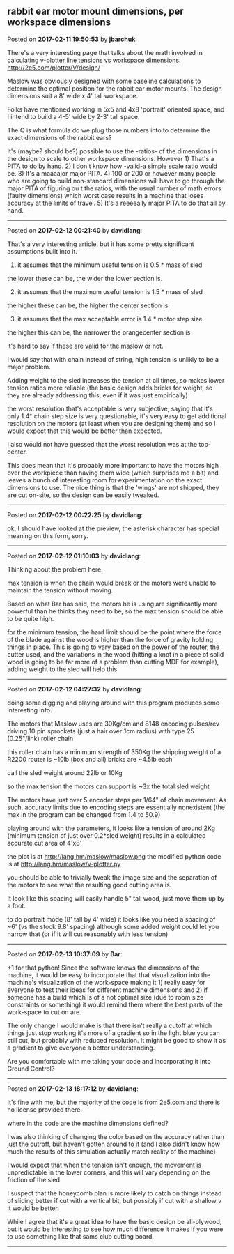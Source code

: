 ## rabbit ear motor mount dimensions, per workspace dimensions
Posted on **2017-02-11 19:50:53** by **jbarchuk**:

There's a very interesting page that talks about the math involved in calculating v-plotter line tensions vs workspace dimensions. http://2e5.com/plotter/V/design/

Maslow was obviously designed with some baseline calculations to determine the optimal position for the rabbit ear motor mounts. The design dimensions suit a 8' wide x 4' tall workspace.

Folks have mentioned working in 5x5 and 4x8 'portrait' oriented space, and I intend to build a 4-5' wide by 2-3' tall space.

The Q is what formula do we plug those numbers into to determine the exact dimensions of the rabbit ears?

It's (maybe? should be?) possible to use the -ratios- of the dimensions in the design to scale to other workspace dimensions. However 1) That's a PITA to do by hand. 2) I don't know how -valid-a simple scale ratio would be. 3) It's a maaaajor major PITA. 4) 100 or 200 or however many people who are going to build non-standard dimensions will have to go through the major PITA of figuring ou t the ratios, with the usual number of math errors (faulty dimensions) which worst case results in a machine that loses accuracy at the limits of travel. 5) It's a reeeeally major PITA to do that all by hand.

---

Posted on **2017-02-12 00:21:40** by **davidlang**:

That's a very interesting article, but it has some pretty significant assumptions built into it.

1. it assumes that the minimum useful tension is 0.5 * mass of sled

  the lower these can be, the wider the lower section is.

2. it assumes that the maximum useful tension is 1.5 * mass of sled

  the higher these can be, the higher the center section is

3. it assumes that the max acceptable error is 1.4 * motor step size

  the higher this can be, the narrower the orangecenter section is

it's hard to say if these are valid for the maslow or not.

I would say that with chain instead of string, high tension is unlikly to be a major problem.

Adding weight to the sled increases the tension at all times, so makes lower tension ratios more reliable (the basic design adds bricks for weight, so they are already addressing this, even if it was just empirically)
 
the worst resolution that's acceptable is very subjective, saying that it's only 1.4* chain step size is very questionable, it's very easy to get additional resolution on the motors (at least when you are designing them) and so I would expect that this would be better than expected.

I also would not have guessed that the worst resolution was at the top-center.

This does mean that it's probably more important to have the motors high over the workpiece than having them wide (which surprises me a bit) and leaves a bunch of interesting room for experimentation on the exact dimensions to use. The nice thing is that the 'wings' are not shipped, they are cut on-site, so the design can be easily tweaked.

---

Posted on **2017-02-12 00:22:25** by **davidlang**:

ok, I should have looked at the preview, the asterisk character has special meaning on this form, sorry.

---

Posted on **2017-02-12 01:10:03** by **davidlang**:

Thinking about the problem here.

max tension is when the chain would break or the motors were unable to maintain the tension without moving.

Based on what Bar has said, the motors he is using are significantly more powerful than he thinks they need to be, so the max tension should be able to be quite high.

for the minimum tension, the hard limit should be the point where the force of the blade against the wood is higher than the force of gravity holding things in place. This is going to vary based on the power of the router, the cutter used, and the variations in the wood (hitting a knot in a piece of solid wood is going to be far more of a problem than cutting MDF for example), adding weight to the sled will help this

---

Posted on **2017-02-12 04:27:32** by **davidlang**:

doing some digging and playing around with this program produces some interesting info.

The motors that Maslow uses are 30Kg/cm and 8148 encoding pulses/rev driving 10 pin sprockets (just a hair over 1cm radius)  with type 25 (0.25"/link) roller chain

this roller chain has a minimum strength of 350Kg
the shipping weight of a R2200 router is ~10lb (box and all)
bricks are ~4.5lb each

call the sled weight around 22lb or 10Kg

so the max tension the motors can support is ~3x the total sled weight

The motors have just over 5 encoder steps per 1/64" of chain movement. As such, accuracy limits due to encoding steps are essentially nonexistent (the max in the program can be changed from 1.4 to 50.9)

playing around with the parameters, it looks like a tension of around 2Kg (minimum tension of just over 0.2*sled weight) results in a calculated accurate cut area of 4'x8'

the plot is at http://lang.hm/maslow/maslow.png
the modified python code is at http://lang.hm/maslow/v-plotter.py

you should be able to trivially tweak the image size and the separation of the motors to see  what the resulting good cutting area is.

It look like this spacing will easily handle 5" tall wood, just move them up by a foot.

to do portrait mode (8' tall by 4' wide) it looks like you need a spacing of ~6' (vs the stock 9.8' spacing) although some added weight could let you narrow that (or if it will cut reasonably with less tension)

---

Posted on **2017-02-13 10:37:09** by **Bar**:

+1 for that python! Since the software knows the dimensions of the machine, it would be easy to incorporate that that visualization into the machine's visualization of the work-space making it 1) really easy for everyone to test their ideas for different machine dimensions and 2) if someone has a build which is of a not optimal size (due to room size constraints or something) it would remind them where the best parts of the work-space to cut on are. 

The only change I would make is that there isn't really a cutoff at which things just stop working it's more of  a gradient so in the light blue you can still cut, but probably with reduced resolution. It might be good to show it as a gradient to give everyone a better understanding.

Are you comfortable with me taking your code and incorporating it into Ground Control?

---

Posted on **2017-02-13 18:17:12** by **davidlang**:

It's fine with me, but the majority of the code is from 2e5.com and there is no license provided there.

where in the code are the machine dimensions defined?

I was also thinking of changing the color based on the accuracy rather than just the cutroff, but haven't gotten around to it (and I also didn't know how much the results of this simulation actually match reality of the machine)

I would expect that when the tension isn't enough, the movement is unpredictable in the lower corners, and this will vary depending on the friction of the sled.

I suspect that the honeycomb plan is more likely to catch on things instead of sliding better if cut with a vertical bit, but possibly if cut with a shallow v it would be better.

While I agree that it's a great idea to have the basic design be all-plywood, but it would be interesting to see how much difference it makes if you were to use something like that sams club cutting board.

---

